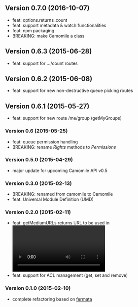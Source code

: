 ## Version 0.7.0 (2016-10-07)

  - feat: options.returns_count
  - feat: support metadata & watch functionalities
  - feat: npm packaging
  - BREAKING: make Camomile a class

## Version 0.6.3 (2015-06-28)

  - feat: support for .../count routes

## Version 0.6.2 (2015-06-08)

  - feat: support for new non-destructive queue picking routes

## Version 0.6.1 (2015-05-27)

  - feat: support for new route /me/group (getMyGroups)

### Version 0.6 (2015-05-25)

  - feat: queue permission handling
  - BREAKING: rename *Rights* methods to *Permissions*

### Version 0.5.0 (2015-04-29)

  - major update for upcoming Camomile API v0.5

### Version 0.3.0 (2015-02-13)

  - BREAKING: renamed from camomile to Camomile
  - feat: Universal Module Definition (UMD)

### Version 0.2.0 (2015-02-11)

  - feat: getMediumURLs returns URL to be used in <video> src attribute
  - feat: support for ACL management (get, set and remove)

### Version 0.1.0 (2015-02-10)

  - complete refactoring based on [fermata](https://github.com/natevw/fermata)
